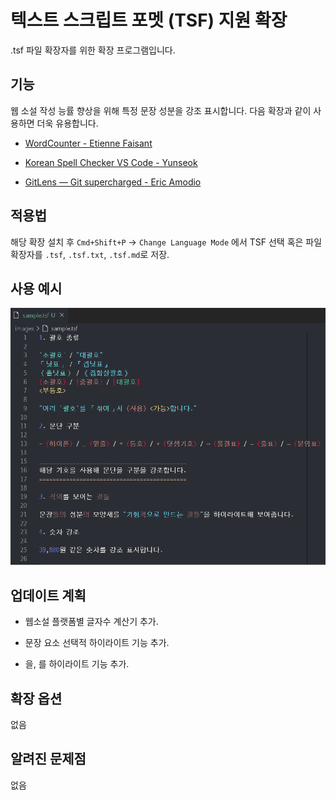 #  텍스트 스크립트 포멧 (TSF) 지원 확장

.tsf 파일 확장자를 위한 확장 프로그램입니다.

## 기능

웹 소설 작성 능률 향상을 위해 특정 문장 성분을 강조 표시합니다. 다음 확장과 같이 사용하면 더욱 유용합니다.

- [WordCounter - Etienne Faisant](https://marketplace.visualstudio.com/items?itemName=kirozen.wordcounter)

- [Korean Spell Checker VS Code - Yunseok](https://marketplace.visualstudio.com/items?itemName=Yunseok.korean-spell-checker-vs-code)

- [GitLens — Git supercharged - Eric Amodio](https://marketplace.visualstudio.com/items?itemName=eamodio.gitlens)

## 적용법

해당 확장 설치 후 `Cmd+Shift+P` → `Change Language Mode` 에서 TSF 선택 혹은 파일 확장자를 `.tsf`, `.tsf.txt`, `.tsf.md`로 저장.

## 사용 예시

![사용 예시](https://github.com/urun4m0r1/tsf-support/raw/master/images/sample.png)

## 업데이트 계획

- 웹소설 플랫폼별 글자수 계산기 추가.

- 문장 요소 선택적 하이라이트 기능 추가.

- 을, 를 하이라이트 기능 추가.

## 확장 옵션

없음

## 알려진 문제점

없음